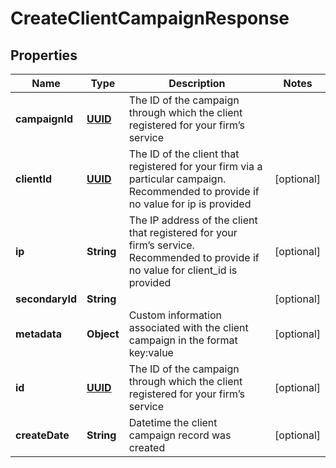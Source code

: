 
# CreateClientCampaignResponse

## Properties
Name | Type | Description | Notes
------------ | ------------- | ------------- | -------------
**campaignId** | [**UUID**](UUID.md) | The ID of the campaign through which the client registered for your firm’s service | 
**clientId** | [**UUID**](UUID.md) | The ID of the client that registered for your firm via a particular campaign. Recommended to provide if no value for ip is provided |  [optional]
**ip** | **String** | The IP address of the client that registered for your firm’s service. Recommended to provide if no value for client_id is provided |  [optional]
**secondaryId** | **String** |  |  [optional]
**metadata** | **Object** | Custom information associated with the client campaign in the format key:value |  [optional]
**id** | [**UUID**](UUID.md) | The ID of the campaign through which the client registered for your firm’s service |  [optional]
**createDate** | **String** | Datetime the client campaign record was created |  [optional]



